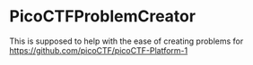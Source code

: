 # PicoCTFProblemCreator
This is supposed to help with the ease of creating problems for https://github.com/picoCTF/picoCTF-Platform-1
